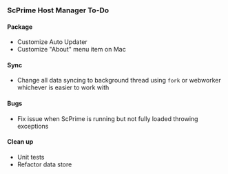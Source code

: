 ### ScPrime Host Manager To-Do

#### Package

+ Customize Auto Updater
+ Customize "About" menu item on Mac

#### Sync

+ Change all data syncing to background thread using `fork` or webworker whichever is easier to work with

#### Bugs

+ Fix issue when ScPrime is running but not fully loaded throwing exceptions

#### Clean up

+ Unit tests
+ Refactor data store
